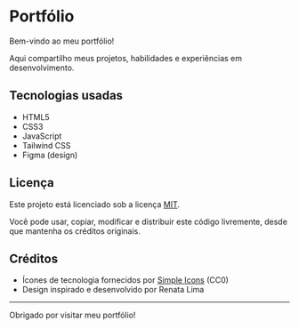 # Portfólio

Bem-vindo ao meu portfólio!

Aqui compartilho meus projetos, habilidades e experiências em desenvolvimento.

## Tecnologias usadas

- HTML5
- CSS3
- JavaScript
- Tailwind CSS  
- Figma (design)

## Licença

Este projeto está licenciado sob a licença [MIT](https://opensource.org/licenses/MIT).

Você pode usar, copiar, modificar e distribuir este código livremente, desde que mantenha os créditos originais.

## Créditos

- Ícones de tecnologia fornecidos por [Simple Icons](https://simpleicons.org/) (CC0)  
- Design inspirado e desenvolvido por Renata Lima

---

Obrigado por visitar meu portfólio!
